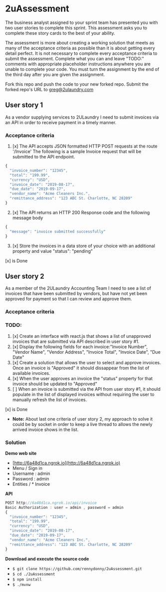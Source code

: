 # 2uAssessment

The business analyst assigned to your sprint team has presented you with two user stories to complete this sprint. This assessment asks you to complete these story cards to the best of your ability.

The assessment is more about creating a working solution that meets as many of the acceptance criteria as possible than it is about getting every detail perfect. It is not necessary to complete every acceptance criteria to submit the assessment. Complete what you can and leave "TODO:" comments with appropriate placeholder instructions anywhere you are unable to complete your code. You must turn the assignment by the end of the third day after you are given the assignment.

Fork this repo and push the code to your new forked repo. Submit the forked repo's URL to greg@2ulaundry.com

## User story 1

As a vendor supplying services to 2ULaundry I need to submit invoices via an API in order to receive payment in a timely manner.

### Acceptance criteria

1. [x] The API accepts JSON formatted HTTP POST requests at the route '/Invoice'
       The following is a sample Invoice request that will be submitted to the API endpoint.

```javascript
{
  "invoice_number": "12345",
  "total": "199.99",
  "currency": "USD",
  "invoice_date": "2019-08-17",
  "due_date": "2019-09-17",
  "vendor_name": "Acme Cleaners Inc.",
  "remittance_address": "123 ABC St. Charlotte, NC 28209"
}
```

2. [x] The API returns an HTTP 200 Response code and the following message body

```javascript
{
  "message": "invoice submitted successfully"
}
```

3. [x] Store the invoices in a data store of your choice with an additional property and value "status": "pending"

[x] is Done

## User story 2

As a member of the 2ULaundry Accounting Team I need to see a list of invoices that have been submitted by vendors, but have not yet been approved for payment so that I can review and approve them.

### Acceptance criteria

### TODO:

1. [x] Create an interface with react.js that shows a list of unapproved invoices that are submitted via API described in user story #1.
2. [x] Display the following fields for each invoice:"Invoice Number", "Vendor Name", "Vendor Address", "Invoice Total", "Invoice Date", "Due Date"
3. [x] Create a solution that allows the user to select and approve invoices. Once an invoice is "Approved" it should dissappear from the list of available invoices.
4. [x] When the user approves an invoice the "status" property for that invoice should be updated to "Approved"
5. [ ] When an invoice is submitted via the API from user story #1, it should populate in the list of displayed invoices without requiring the user to manually refresh the list of invoices.

[x] is Done

- **Note:** About last one criteria of user story 2, my approach to solve it could be by socket in order to keep a live thread to allows the newly arrived invoice shows in the list.

### Solution

**Demo web site**

- [http://6a48d1ca.ngrok.io](http://6a48d1ca.ngrok.io)
- Menu / Sign in
- Username : admin
- Password : admin
- Entities / \* Invoice

**API**

```javascript
POST http://6a48d1ca.ngrok.io/api/invoice
Basic Authorization : user = admin , password = admin
{
  "invoice_number": "12345",
  "total": "199.99",
  "currency": "USD",
  "invoice_date": "2019-08-17",
  "due_date": "2019-09-17",
  "vendor_name": "Acme Cleaners Inc.",
  "remittance_address": "123 ABC St. Charlotte, NC 28209"
}
```

**Download and execute the source code**

- `$ git clone https://github.com/rennydonny/2uAssessment.git`
- `$ cd ./2uAssessment`
- `$ npm install`
- `$ ./mvnw`
